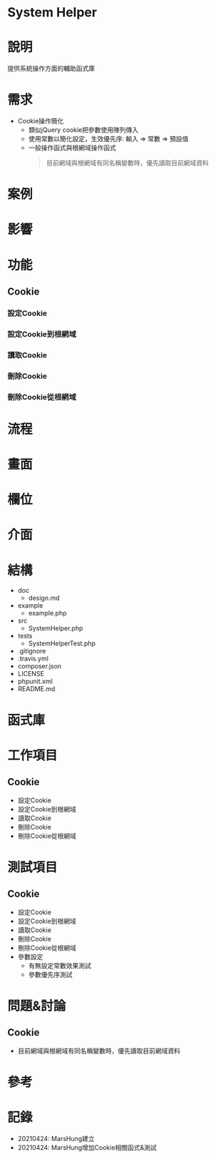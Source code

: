 System Helper
===

# 說明
提供系統操作方面的輔助函式庫


# 需求
- Cookie操作簡化
  - 類似jQuery cookie把參數使用陣列傳入
  - 使用常數以簡化設定，生效優先序: 輸入 => 常數 => 預設值
  - 一般操作函式與根網域操作函式
    > 目前網域與根網域有同名稱變數時，優先讀取目前網域資料

# 案例

# 影響

# 功能
## Cookie
### 設定Cookie
### 設定Cookie到根網域
### 讀取Cookie
### 刪除Cookie
### 刪除Cookie從根網域


# 流程

# 畫面

# 欄位

# 介面

# 結構
- doc
  - design.md
- example
  - example.php
- src
  - SystemHelper.php
- tests
  - SystemHelperTest.php
- .gitignore
- .travis.yml
- composer.json
- LICENSE
- phpunit.xml
- README.md

# 函式庫

# 工作項目
## Cookie
- 設定Cookie
- 設定Cookie到根網域
- 讀取Cookie
- 刪除Cookie
- 刪除Cookie從根網域


# 測試項目
## Cookie
- 設定Cookie
- 設定Cookie到根網域
- 讀取Cookie
- 刪除Cookie
- 刪除Cookie從根網域
- 參數設定
  - 有無設定常數效果測試
  - 參數優先序測試


# 問題&討論
## Cookie
- 目前網域與根網域有同名稱變數時，優先讀取目前網域資料

# 參考

# 記錄
- 20210424: MarsHung建立
- 20210424: MarsHung增加Cookie相關函式&測試